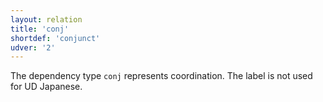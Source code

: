```yaml
---
layout: relation
title: 'conj'
shortdef: 'conjunct'
udver: '2'
---
```


The dependency type `conj` represents coordination.
The label is not used for UD Japanese.
